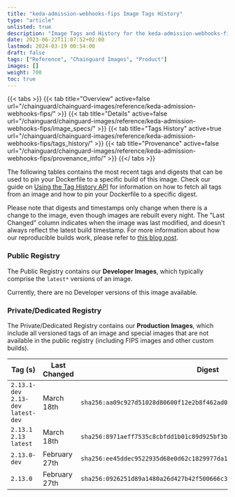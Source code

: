 ```yaml
---
title: "keda-admission-webhooks-fips Image Tags History"
type: "article"
unlisted: true
description: "Image Tags and History for the keda-admission-webhooks-fips Chainguard Image"
date: 2023-06-22T11:07:52+02:00
lastmod: 2024-03-19 00:54:00
draft: false
tags: ["Reference", "Chainguard Images", "Product"]
images: []
weight: 700
toc: true
---
```


{{< tabs >}}
{{< tab title="Overview" active=false url="/chainguard/chainguard-images/reference/keda-admission-webhooks-fips/" >}}
{{< tab title="Details" active=false url="/chainguard/chainguard-images/reference/keda-admission-webhooks-fips/image_specs/" >}}
{{< tab title="Tags History" active=true url="/chainguard/chainguard-images/reference/keda-admission-webhooks-fips/tags_history/" >}}
{{< tab title="Provenance" active=false url="/chainguard/chainguard-images/reference/keda-admission-webhooks-fips/provenance_info/" >}}
{{</ tabs >}}

The following tables contains the most recent tags and digests that can be used to pin your Dockerfile to a specific build of this image. Check our guide on [Using the Tag History API](/chainguard/chainguard-images/using-the-tag-history-api/) for information on how to fetch all tags from an image and how to pin your Dockerfile to a specific digest.

Please note that digests and timestamps only change when there is a change to the image, even though images are rebuilt every night. The "Last Changed" column indicates when the image was last modified, and doesn't always reflect the latest build timestamp. For more information about how our reproducible builds work, please refer to [this blog post](https://www.chainguard.dev/unchained/reproducing-chainguards-reproducible-image-builds).

### Public Registry
The Public Registry contains our **Developer Images**, which typically comprise the `latest*` versions of an image.

Currently, there are no Developer versions of this image available.

### Private/Dedicated Registry
The Private/Dedicated Registry contains our **Production Images**, which include all versioned tags of an image and special images that are not available in the public registry (including FIPS images and other custom builds).

| Tag (s)                               | Last Changed  | Digest                                                                    |
|---------------------------------------|---------------|---------------------------------------------------------------------------|
|  `2.13.1-dev` `2.13-dev` `latest-dev` | March 18th    | `sha256:aa09c927d51028d80600f12e2b8f462ad085e4049067fd760a147f96b133ca28` |
|  `2.13.1` `2.13` `latest`             | March 18th    | `sha256:8971aeff7535c8cbfdd1b01c89d925bf3bb6d2fac176ae3d94ab36d8b127d27f` |
|  `2.13.0-dev`                         | February 27th | `sha256:ee45ddec9522935d68e0d62c1829977da1682ee826f03d65074e0787e05e4425` |
|  `2.13.0`                             | February 27th | `sha256:0926251d89a1480a26d427b42f500666c30b5a4fa8c8ff1724d4706ba211f1b4` |

